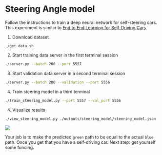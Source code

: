 # Steering Angle model
Follow the instructions to train a deep neural network for self-steering cars.
This experiment is similar to [End to End Learning for Self-Driving
Cars](https://arxiv.org/abs/1604.07316).

1) Download dataset
```
./get_data.sh
```

2) Start training data server in the first terminal session
```bash
./server.py --batch 200 --port 5557
```  

3) Start validation data server in a second terminal session
```bash
./server.py --batch 200 --validation --port 5556
```

4) Train steering model in a third terminal
```bash
./train_steering_model.py --port 5557 --val_port 5556
```

4) Visualize results
```bash
./view_steering_model.py ./outputs/steering_model/steering_model.json
```
<img src="./images/selfsteer.gif">

Your job is to make the predicted `green` path to be equal to the actual `blue` path. Once you get that you have a self-driving car. Next step: get yourself some funding.

